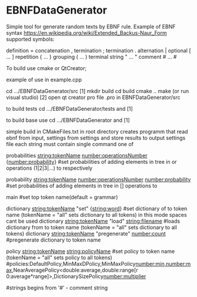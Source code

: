# EBNFDataGenerator
Simple tool for generate random texts by EBNF rule. 
Example of EBNF syntax https://en.wikipedia.org/wiki/Extended_Backus-Naur_Form
supported symbols:

definition		=
concatenation	,
termination	 	;
termination	 	.
alternation		|
optional		[ ... ]
repetition		{ ... }
grouping		( ... )
terminal string	" ... "
comment			# ... #


To build use cmake or QtCreator;


example of use in example.cpp

cd .../EBNFDataGenerator/src
[1]
mkdir build
cd build
cmake ..
make (or run visual studio)
[2]
open qt creator pro file .pro in EBNFDataGenerator/src

to build tests 
cd .../EBNFDataGenerator/tests
and [1]

to build base use 
cd .../EBNFDataGenerator
and [1]

simple build in CMakeFiles.txt in root directory creates programm that read ebnf from input, settings from settings and store results to output
settings file each string must contain single command one of

probabilities <string:tokenName> <number:operationsNumber> {<number:probability>}
#set probabilities of adding elements in <tokenName> tree in <operationsNumber> or operations (1|2|3|...) to <probability> respectively

probability <string:tokenName> <number:operationsNumber> <number:probability>
#set probabilities of adding elements in <tokenName> tree in <operationsNumber> [] operations to <probability>

main <tokenName> 
#set top token name(default = grammar)

dictionary <string:tokenName> "set" {<string:word>}
#set dictionary of <word> to token name <tokenName> (tokenName = "all" sets dictionary to all tokens) in this mode spaces cant be used
dictionary <string:tokenName> "load" <string:filename>
#loads dictionary from <filename> to token name <tokenName> (tokenName = "all" sets dictionary to all tokens)
dictionary <string:tokenName> "pregenerate" <number:count>
#pregenerate dictionary to token name <tokenName>

policy     <string:tokenName>  <string:policyName>
#set policy <policyName> to token name <tokenName> (tokenName = "all" sets policy to all tokens)
#policies:DefaultPolicy,MinMaxDPolicy,MinMaxPolicy<number:min,number:max>,NearAveragePolicy<double:average,double:range[r 0:average*range]>,DictionarySizePolicy<number:multiplier>

#strings begins from '#' - comment string
